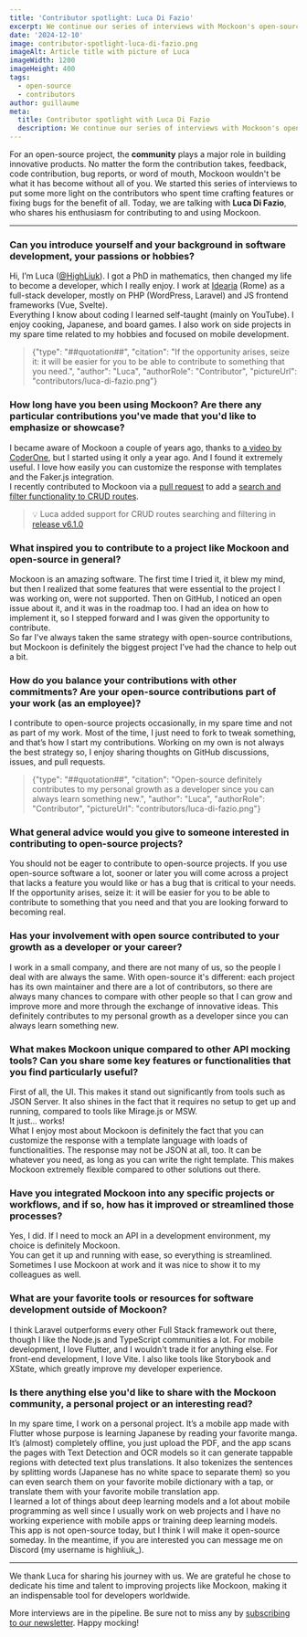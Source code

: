 ```yaml
---
title: 'Contributor spotlight: Luca Di Fazio'
excerpt: We continue our series of interviews with Mockoon's open-source contributors with Luca Di Fazio.
date: '2024-12-10'
image: contributor-spotlight-luca-di-fazio.png
imageAlt: Article title with picture of Luca
imageWidth: 1200
imageHeight: 400
tags:
  - open-source
  - contributors
author: guillaume
meta:
  title: Contributor spotlight with Luca Di Fazio
  description: We continue our series of interviews with Mockoon's open-source contributors. Today, we are talking with Luca Di Fazio.
---
```


For an open-source project, the **community** plays a major role in building innovative products. No matter the form the contribution takes, feedback, code contribution, bug reports, or word of mouth, Mockoon wouldn't be what it has become without all of you.
We started this series of interviews to put some more light on the contributors who spent time crafting features or fixing bugs for the benefit of all.
Today, we are talking with **Luca Di Fazio**, who shares his enthusiasm for contributing to and using Mockoon.

---

### Can you introduce yourself and your background in software development, your passions or hobbies?

Hi, I’m Luca ([@HighLiuk](https://github.com/HighLiuk)). I got a PhD in mathematics, then changed my life to become a developer, which I really enjoy. I work at [Idearia](https://www.idearia.it/) (Rome) as a full-stack developer, mostly on PHP (WordPress, Laravel) and JS frontend frameworks (Vue, Svelte).  
Everything I know about coding I learned self-taught (mainly on YouTube). I enjoy cooking, Japanese, and board games. I also work on side projects in my spare time related to my hobbies and focused on mobile development.

> {"type": "##quotation##", "citation": "If the opportunity arises, seize it: it will be easier for you to be able to contribute to something that you need.", "author": "Luca", "authorRole": "Contributor", "pictureUrl": "contributors/luca-di-fazio.png"}

### How long have you been using Mockoon? Are there any particular contributions you've made that you'd like to emphasize or showcase?

I became aware of Mockoon a couple of years ago, thanks to [a video by CoderOne](https://www.youtube.com/watch?v=tJRN5WBF5Wc), but I started using it only a year ago. And I found it extremely useful. I love how easily you can customize the response with templates and the Faker.js integration.  
I recently contributed to Mockoon via a [pull request](https://github.com/mockoon/mockoon/pull/1212) to add a [search and filter functionality to CRUD routes](/docs/latest/api-endpoints/crud-routes/#filtering-sorting-and-pagination-on-the-main-get-route).

> 💡 Luca added support for CRUD routes searching and filtering in [release v6.1.0](/releases/6.1.0/#crud-filtering-and-searching)

### What inspired you to contribute to a project like Mockoon and open-source in general?

Mockoon is an amazing software. The first time I tried it, it blew my mind, but then I realized that some features that were essential to the project I was working on, were not supported. Then on GitHub, I noticed an open issue about it, and it was in the roadmap too. I had an idea on how to implement it, so I stepped forward and I was given the opportunity to contribute.  
So far I've always taken the same strategy with open-source contributions, but Mockoon is definitely the biggest project I’ve had the chance to help out a bit.

### How do you balance your contributions with other commitments? Are your open-source contributions part of your work (as an employee)?

I contribute to open-source projects occasionally, in my spare time and not as part of my work. Most of the time, I just need to fork to tweak something, and that’s how I start my contributions. Working on my own is not always the best strategy so, I enjoy sharing thoughts on GitHub discussions, issues, and pull requests.

> {"type": "##quotation##", "citation": "Open-source definitely contributes to my personal growth as a developer since you can always learn something new.", "author": "Luca", "authorRole": "Contributor", "pictureUrl": "contributors/luca-di-fazio.png"}

### What general advice would you give to someone interested in contributing to open-source projects?

You should not be eager to contribute to open-source projects. If you use open-source software a lot, sooner or later you will come across a project that lacks a feature you would like or has a bug that is critical to your needs. If the opportunity arises, seize it: it will be easier for you to be able to contribute to something that you need and that you are looking forward to becoming real.

### Has your involvement with open source contributed to your growth as a developer or your career?

I work in a small company, and there are not many of us, so the people I deal with are always the same. With open-source it's different: each project has its own maintainer and there are a lot of contributors, so there are always many chances to compare with other people so that I can grow and improve more and more through the exchange of innovative ideas. This definitely contributes to my personal growth as a developer since you can always learn something new.

### What makes Mockoon unique compared to other API mocking tools? Can you share some key features or functionalities that you find particularly useful?

First of all, the UI. This makes it stand out significantly from tools such as JSON Server. It also shines in the fact that it requires no setup to get up and running, compared to tools like Mirage.js or MSW.  
It just… works!  
What I enjoy most about Mockoon is definitely the fact that you can customize the response with a template language with loads of functionalities. The response may not be JSON at all, too. It can be whatever you need, as long as you can write the right template. This makes Mockoon extremely flexible compared to other solutions out there.

### Have you integrated Mockoon into any specific projects or workflows, and if so, how has it improved or streamlined those processes?

Yes, I did. If I need to mock an API in a development environment, my choice is definitely Mockoon.  
You can get it up and running with ease, so everything is streamlined. Sometimes I use Mockoon at work and it was nice to show it to my colleagues as well.

### What are your favorite tools or resources for software development outside of Mockoon?

I think Laravel outperforms every other Full Stack framework out there, though I like the Node.js and TypeScript communities a lot. For mobile development, I love Flutter, and I wouldn't trade it for anything else. For front-end development, I love Vite. I also like tools like Storybook and XState, which greatly improve my developer experience.

### Is there anything else you'd like to share with the Mockoon community, a personal project or an interesting read?

In my spare time, I work on a personal project. It’s a mobile app made with Flutter whose purpose is learning Japanese by reading your favorite manga. It’s (almost) completely offline, you just upload the PDF, and the app scans the pages with Text Detection and OCR models so it can generate tappable regions with detected text plus translations. It also tokenizes the sentences by splitting words (Japanese has no white space to separate them) so you can even search them on your favorite mobile dictionary with a tap, or translate them with your favorite mobile translation app.  
I learned a lot of things about deep learning models and a lot about mobile programming as well since I usually work on web projects and I have no working experience with mobile apps or training deep learning models.  
This app is not open-source today, but I think I will make it open-source someday. In the meantime, if you are interested you can message me on Discord (my username is highliuk\_).

---

We thank Luca for sharing his journey with us. We are grateful he chose to dedicate his time and talent to improving projects like Mockoon, making it an indispensable tool for developers worldwide.

More interviews are in the pipeline. Be sure not to miss any by [subscribing to our newsletter](/newsletter/). Happy mocking!
